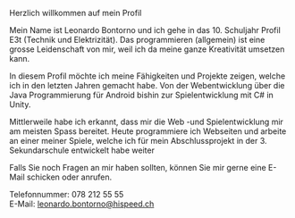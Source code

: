 Herzlich willkommen auf mein Profil

Mein Name ist Leonardo Bontorno und ich gehe in das 10. Schuljahr Profil E3t (Technik und Elektrizität).
Das programmieren (allgemein) ist eine grosse Leidenschaft von mir, weil ich da meine ganze Kreativität umsetzen kann.

In diesem Profil möchte ich meine Fähigkeiten und Projekte zeigen, welche ich in den letzten Jahren gemacht habe.
Von der Webentwicklung über die Java Programmierung für Android bishin zur Spielentwicklung mit C# in Unity.

Mittlerweile habe ich erkannt, dass mir die Web -und Spielentwicklung mir am meisten Spass bereitet.
Heute programmiere ich Webseiten und arbeite an einer meiner Spiele, welche ich für mein Abschlussprojekt in der 3. Sekundarschule entwickelt habe weiter

Falls Sie noch Fragen an mir haben sollten, können Sie mir gerne eine E-Mail schicken oder anrufen.

Telefonnummer: 078 212 55 55<br>
E-Mail: leonardo.bontorno@hispeed.ch
